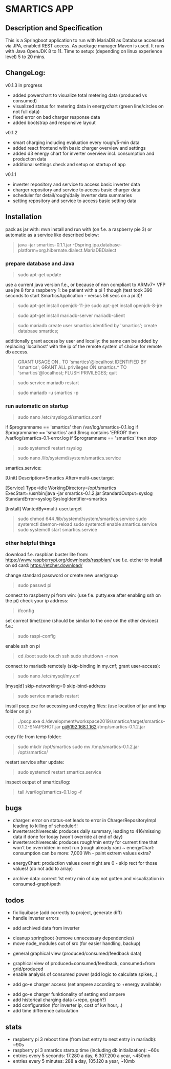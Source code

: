 # SMARTICS APP

## Description and Specification
This is a Springboot application to run with MariaDB as Database accessed via JPA, enabled REST access. As package manager Maven is used.
It runs with Java OpenJDK 8 to 11.
Time to setup: (depending on linux experience level) 5 to 20 mins.


## ChangeLog:

v0.1.3 in progress
- added powerchart to visualize total metering data (produced vs consumed)
- visualized status for metering data in energychart (green line/circles on not full data)
- fixed error on bad charger response data
- added bootstrap and responsive layout

v0.1.2
- smart charging including evaluation every rough/5-min data
- added react frontend with basic charger overview and settings
- added d3 energy chart for inverter overview incl. consumption and production data
- additional settings check and setup on startup of app

v0.1.1
- inverter repository and service to access basic inverter data
- charger repository and service to access basic charger data
- scheduler for detail/rough/daily inverter data summaries
- setting repository and service to access basic setting data


## Installation
pack as jar with: mvn install
and run with (on f.e. a raspberry pie 3) or automatic as a service like described below:
> java -jar smartics-0.1.1.jar -Dspring.jpa.database-platform=org.hibernate.dialect.MariaDBDialect

### prepare database and Java

> sudo apt-get update

use a current java version f.e., or because of non compliant to ARMv7+ VFP use jre 8 for a raspberry 1:
be patient with a pi 1 though (test took 390 seconds to start SmarticsApplication - versus 56 secs on a pi 3)!
> sudo apt-get install openjdk-11-jre
> sudo apt-get install openjdk-8-jre

> sudo apt-get install mariadb-server mariadb-client

> sudo mariadb
> create user smartics identified by 'smartics';
> create database smartics;

additionally grant access by user and locally:
the same can be added by replacing 'localhost' with the ip of the remote system of choice for remote db access.

> GRANT USAGE ON *.* TO 'smartics'@localhost IDENTIFIED BY 'smartics';
> GRANT ALL privileges ON smartics.* TO 'smartics'@localhost;
> FLUSH PRIVILEGES;
> quit

> sudo service mariadb restart

> sudo mariadb -u smartics -p

### run automatic on startup

> sudo nano /etc/rsyslog.d/smartics.conf

if $programname == 'smartics' then /var/log/smartics-0.1.log
if $programname == 'smartics' and $msg contains 'ERROR' then /var/log/smartics-0.1-error.log
if $programname == 'smartics' then stop

> sudo systemctl restart rsyslog

> sudo nano /lib/systemd/system/smartics.service

smartics.service:

 [Unit]
 Description=Smartics
 After=multi-user.target

 [Service]
 Type=idle
 WorkingDirectory=/opt/smartics
 ExecStart=/usr/bin/java -jar smartics-0.1.2.jar
 StandardOutput=syslog
 StandardError=syslog
 SyslogIdentifier=smartics

 [Install]
 WantedBy=multi-user.target

> sudo chmod 644 /lib/systemd/system/smartics.service
> sudo systemctl daemon-reload
> sudo systemctl enable smartics.service
> sudo systemctl start smartics.service

### other helpful things

download f.e. raspbian buster lite from: https://www.raspberrypi.org/downloads/raspbian/
use f.e. etcher to install on sd card: https://etcher.download/

change standard password or create new user/group
> sudo passwd pi

connect to raspberry pi from win: (use f.e. putty.exe after enabling ssh on the pi)
check your ip address:
> ifconfig

set correct time/zone (should be similar to the one on the other devices) f.e.:
> sudo raspi-config

enable ssh on pi
> cd /boot
> sudo touch ssh
> sudo shutdown -r now

connect to mariadb remotely (skip-binding in my.cnf; grant user-access):
> sudo nano /etc/mysql/my.cnf

 [mysqld]
 skip-networking=0
 skip-bind-address

> sudo service mariadb restart

install pscp.exe for accessing and copying files: (use location of jar and tmp folder on pi)
> ./pscp.exe d:/development/workspace2019/smartics/target/smartics-0.1.2-SNAPSHOT.jar pi@192.168.1.162:/tmp/smartics-0.1.2.jar

copy file from temp folder:
> sudo mkdir /opt/smartics
> sudo mv /tmp/smartics-0.1.2.jar /opt/smartics/

restart service after update:
> sudo systemctl restart smartics.service

inspect output of smartics/log:
> tail /var/log/smartics-0.1.log -f


## bugs
- charger: error on status-set leads to error in ChargerRepositoryImpl leading to killing of scheduler!!
- inverterarchiverecalc produces daily summary, leading to 416/missing data if done for today (won't override at end of day)
- inverterarchiverecalc produces rough/min entry for current time that won't be overridden in next run (rough already ran)
~ energyChart: consumption can be more: 7,000 Wh - paint extrem values extra?
+ energyChart: production values over night are 0 - skip rect for those values! (do not add to array)
- archive data: correct 1st entry min of day not gotten and visualization in consumed-graph/path


## todos
- fix liquibase (add correctly to project, generate diff)
- handle inverter errors
+ add archived data from inverter
- cleanup springboot (remove unnecessary dependencies)
- move node_modules out of src (for easier handling, backup)

+ general graphical view (produced/consumed/feedback data)
- graphical view of produced=consumed/feedback, consumed=from grid/produced
- enable analysis of consumed power (add logic to calculate spikes,..)
+ add go-e charger access (set ampere according to +energy available)
- add go-e charger funktionality of setting end ampere
- add historical charging data (+repo, graph?)
- add configuration (for inverter ip, cost of kw hour,..)
- add time difference calculation


## stats

- raspberry pi 3 reboot time (from last entry to next entry in mariadb): ~90s
- raspberry pi 3 smartics startup time (including db initialization): ~60s
- entries every 5 seconds: 17.280 a day, 6.307.200 a year, ~450mb
- entries every 5 minutes: 288 a day, 105.120 a year, ~10mb

